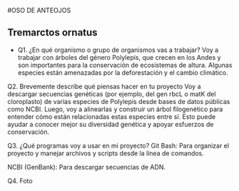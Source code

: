 #OSO DE ANTEOJOS
## Tremarctos ornatus
* Q1. ¿En qué organismo o grupo de organismos vas a trabajar?
Voy a trabajar con árboles del género Polylepis, que crecen en los Andes y son importantes para la conservación de ecosistemas de altura. Algunas especies están amenazadas por la deforestación y el cambio climático.

Q2. Brevemente describe qué piensas hacer en tu proyecto
Voy a descargar secuencias genéticas (por ejemplo, del gen rbcL o matK del cloroplasto) de varias especies de Polylepis desde bases de datos públicas como NCBI. Luego, voy a alinearlas y construir un árbol filogenético para entender cómo están relacionadas estas especies entre sí. Esto puede ayudar a conocer mejor su diversidad genética y apoyar esfuerzos de conservación.

Q3. ¿Qué programas voy a usar en mi proyecto?
Git Bash: Para organizar el proyecto y manejar archivos y scripts desde la línea de comandos.

NCBI (GenBank): Para descargar secuencias de ADN.

Q4. Foto  
